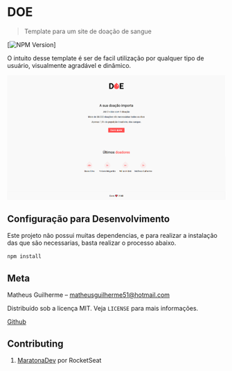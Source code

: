 # DOE 
> Template para um site de doação de sangue

[![NPM Version][npm-image]]


O intuito desse template é ser de facil utilização por qualquer tipo de usuário, visualmente agradável e dinâmico. 

![](./header.png)

## Configuração para Desenvolvimento

Este projeto não possui muitas dependencias, e para realizar a instalação das que são necessarias, basta realizar o processo abaixo.

```sh
npm install
```

## Meta

Matheus Guilherme – matheusguilherme51@hotmail.com

Distribuído sob a licença MIT. Veja `LICENSE` para mais informações.

[Github](https://github.com/Matheus-Guilherme)

## Contributing

1. [MaratonaDev](https://rocketseat.com.br) por RocketSeat 

[npm-image]: https://img.shields.io/npm/v/datadog-metrics.svg?style=flat-square

